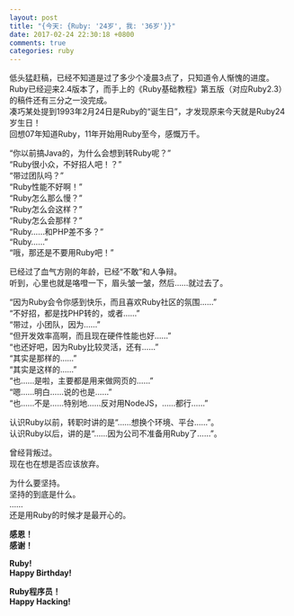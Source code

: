 ```yaml
---
layout: post
title: "{今天: {Ruby: '24岁', 我: '36岁'}}"
date: 2017-02-24 22:30:18 +0800
comments: true
categories: ruby
---
```


低头猛赶稿，已经不知道是过了多少个凌晨3点了，只知道令人惭愧的进度。  
Ruby已经迎来2.4版本了，而手上的《Ruby基础教程》第五版（对应Ruby2.3）的稿件还有三分之一没完成。  
凑巧某处提到1993年2月24日是Ruby的“诞生日”，才发现原来今天就是Ruby24岁生日！  
回想07年知道Ruby，11年开始用Ruby至今，感慨万千。  

“你以前搞Java的，为什么会想到转Ruby呢？”  
“Ruby很小众，不好招人吧！？”  
“带过团队吗？”  
“Ruby性能不好啊！”  
“Ruby怎么那么慢？”  
“Ruby怎么会这样？”  
“Ruby怎么会那样？”  
“Ruby……和PHP差不多？”  
“Ruby……”  
“哦，那还是不要用Ruby吧！”   

已经过了血气方刚的年龄，已经“不敢”和人争辩。  
听到，心里也就是咯噔一下，眉头皱一皱，然后……就过去了。  

“因为Ruby会令你感到快乐，而且喜欢Ruby社区的氛围……”  
“不好招，都是找PHP转的，或者……”  
“带过，小团队，因为……”  
“但开发效率高啊，而且现在硬件性能也好……”  
“也还好吧，因为Ruby比较灵活，还有……”  
“其实是那样的……”  
“其实是这样的……”  
“也……是啦，主要都是用来做网页的……”  
“嗯……明白……说的也是……”  
“也……不是……特别地……反对用NodeJS，……都行……”  

认识Ruby以前，转职时讲的是“……想换个环境、平台……”。  
认识Ruby以后，讲的是“……因为公司不准备用Ruby了……”。  

曾经背叛过。  
现在也在想是否应该放弃。  

为什么要坚持。  
坚持的到底是什么。  
……  
还是用Ruby的时候才是最开心的。  

**感恩！**  
**感谢！**  

**Ruby!**  
**Happy Birthday!**  

**Ruby程序员！**  
**Happy Hacking!**  
